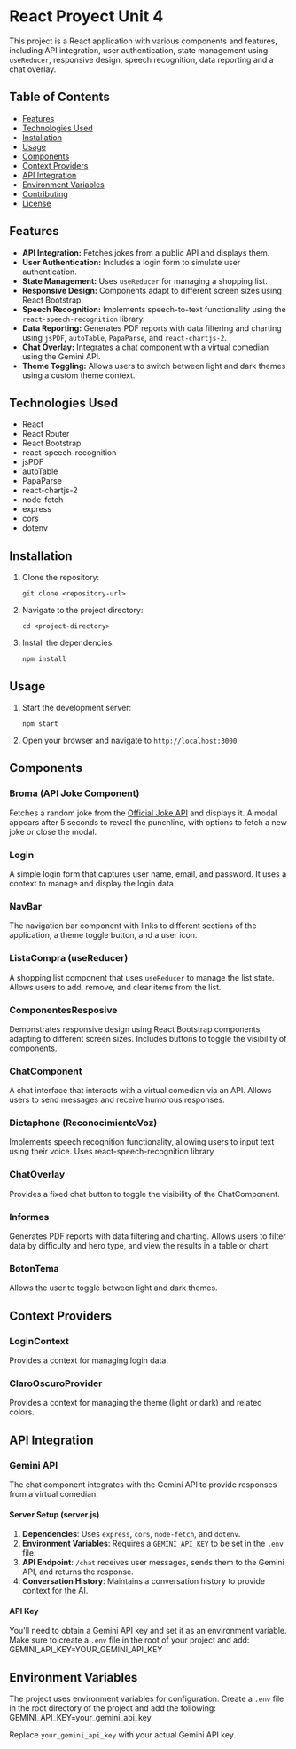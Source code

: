 # React Proyect Unit 4

This project is a React application with various components and features, including API integration, user authentication, state management using `useReducer`, responsive design, speech recognition, data reporting and a chat overlay.


## Table of Contents
- [Features](#features)
- [Technologies Used](#technologies-used)
- [Installation](#installation)
- [Usage](#usage)
- [Components](#components)
- [Context Providers](#context-providers)
- [API Integration](#api-integration)
- [Environment Variables](#environment-variables)
- [Contributing](#contributing)
- [License](#license)

## Features
- **API Integration:** Fetches jokes from a public API and displays them.
- **User Authentication:** Includes a login form to simulate user authentication.
- **State Management:** Uses `useReducer` for managing a shopping list.
- **Responsive Design:** Components adapt to different screen sizes using React Bootstrap.
- **Speech Recognition:** Implements speech-to-text functionality using the `react-speech-recognition` library.
- **Data Reporting:** Generates PDF reports with data filtering and charting using `jsPDF`, `autoTable`, `PapaParse`, and `react-chartjs-2`.
- **Chat Overlay:** Integrates a chat component with a virtual comedian using the Gemini API.
- **Theme Toggling:**  Allows users to switch between light and dark themes using a custom theme context.

## Technologies Used
- React
- React Router
- React Bootstrap
- react-speech-recognition
- jsPDF
- autoTable
- PapaParse
- react-chartjs-2
- node-fetch
- express
- cors
- dotenv

## Installation
1.  Clone the repository:

    ```
    git clone <repository-url>
    ```

2.  Navigate to the project directory:

    ```
    cd <project-directory>
    ```

3.  Install the dependencies:

    ```
    npm install
    ```

## Usage
1.  Start the development server:

    ```
    npm start
    ```

2.  Open your browser and navigate to `http://localhost:3000`.

## Components
### Broma (API Joke Component)
Fetches a random joke from the [Official Joke API](https://official-joke-api.appspot.com/) and displays it.  A modal appears after 5 seconds to reveal the punchline, with options to fetch a new joke or close the modal.

### Login
A simple login form that captures user name, email, and password. It uses a context to manage and display the login data.

### NavBar
The navigation bar component with links to different sections of the application, a theme toggle button, and a user icon.

### ListaCompra (useReducer)
A shopping list component that uses `useReducer` to manage the list state.  Allows users to add, remove, and clear items from the list.

### ComponentesResposive
Demonstrates responsive design using React Bootstrap components, adapting to different screen sizes.  Includes buttons to toggle the visibility of components.

### ChatComponent
A chat interface that interacts with a virtual comedian via an API.  Allows users to send messages and receive humorous responses.

### Dictaphone (ReconocimientoVoz)
Implements speech recognition functionality, allowing users to input text using their voice. Uses react-speech-recognition library

### ChatOverlay
Provides a fixed chat button to toggle the visibility of the ChatComponent.

### Informes
Generates PDF reports with data filtering and charting.  Allows users to filter data by difficulty and hero type, and view the results in a table or chart.

### BotonTema
Allows the user to toggle between light and dark themes.

## Context Providers
### LoginContext
Provides a context for managing login data.

### ClaroOscuroProvider
Provides a context for managing the theme (light or dark) and related colors.

## API Integration
### Gemini API
The chat component integrates with the Gemini API to provide responses from a virtual comedian.

#### Server Setup (server.js)
1.  **Dependencies**: Uses `express`, `cors`, `node-fetch`, and `dotenv`.
2.  **Environment Variables**: Requires a `GEMINI_API_KEY` to be set in the `.env` file.
3.  **API Endpoint**: `/chat` receives user messages, sends them to the Gemini API, and returns the response.
4.  **Conversation History**: Maintains a conversation history to provide context for the AI.

#### API Key
You'll need to obtain a Gemini API key and set it as an environment variable.  Make sure to create a `.env` file in the root of your project and add:
GEMINI_API_KEY=YOUR_GEMINI_API_KEY

## Environment Variables
The project uses environment variables for configuration. Create a `.env` file in the root directory of the project and add the following:
GEMINI_API_KEY=your_gemini_api_key

Replace `your_gemini_api_key` with your actual Gemini API key.
